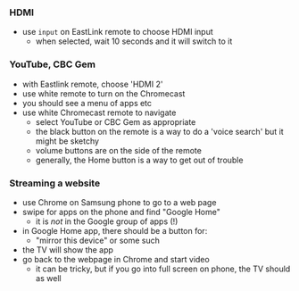 
### HDMI

* use `input` on EastLink remote to choose HDMI input
    - when selected, wait 10 seconds and it will switch to it

### YouTube, CBC Gem

* with Eastlink remote, choose 'HDMI 2'
* use white remote to turn on the Chromecast
* you should see a menu of apps etc
* use white Chromecast remote to navigate
    - select YouTube or CBC Gem as appropriate
    - the black button on the remote is a way to do a 'voice search' but it might be sketchy 
    - volume buttons are on the side of the remote
    - generally, the Home button is a way to get out of trouble

### Streaming a website

* use Chrome on Samsung phone to go to a web page
* swipe for apps on the phone and find "Google Home"
    - it is _not_ in the Google group of apps (!)
* in Google Home app, there should be a button for:
    - "mirror this device" or some such
* the TV will show the app
* go back to the webpage in Chrome and start video
    - it can be tricky, but if you go into full screen on phone, the TV should as well 

